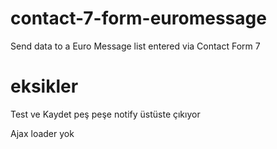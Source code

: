 # contact-7-form-euromessage
Send data to a Euro Message list entered via Contact Form 7

# eksikler
Test ve Kaydet peş peşe notify üstüste çıkıyor

Ajax loader yok
